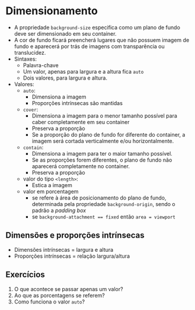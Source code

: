 # Dimensionamento

- A propriedade `background-size` especifica como um plano de fundo deve ser dimensionado em seu container.
- A cor de fundo ficará preencherá lugares que não possuem imagem de fundo e aparecerá por trás de imagens com transparência ou translucidez.
- Sintaxes:
  - Palavra-chave
  - Um valor, apenas para largura e a altura fica `auto`
  - Dois valores, para largura e altura.
- Valores:
  - `auto`:
    - Dimensiona a imagem
    - Proporções intrínsecas são mantidas 
  - `cover`:
    - Dimensiona a imagem para o menor tamanho possível para caber completamente em seu container
    - Preserva a proporção
    - Se a proporção do plano de fundo for diferente do container, a imagem será cortada verticalmente e/ou horizontalmente.
  - `contain`:
    - Dimensiona a imagem para ter o maior tamanho possível.
    - Se as proporções forem diferentes, o plano de fundo não aparecerá completamente no container.
    - Preserva a proporção
  - valor do tipo `<length>`:
    - Estica a imagem
  - valor em porcentagem
    - se refere à área de posicionamento do plano de fundo, determinada pela propriedade `background-origin`, sendo o padrão a *padding box*
    - se `background-attachment == fixed` então `area = viewport`

## Dimensões e proporções intrínsecas

- Dimensões intrínsecas = largura e altura
- Proporções intrínsecas = relação largura/altura

## Exercícios

1. O que acontece se passar apenas um valor?
2. Ao que as porcentagens se referem?
3. Como funciona o valor `auto`?
